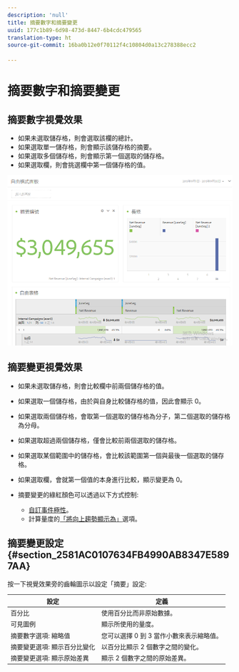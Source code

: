 ```yaml
---
description: 'null'
title: 摘要數字和摘要變更
uuid: 177c1b89-6d98-473d-8447-6b4cdc479565
translation-type: ht
source-git-commit: 16ba0b12e0f70112f4c10804d0a13c278388ecc2

---
```



# 摘要數字和摘要變更

## 摘要數字視覺效果

* 如果未選取儲存格，則會選取該欄的總計。
* 如果選取單一儲存格，則會顯示該儲存格的摘要。
* 如果選取多個儲存格，則會顯示第一個選取的儲存格。
* 如果選取欄，則會挑選欄中第一個儲存格的值。

![](assets/summary-number.png)

## 摘要變更視覺效果

* 如果未選取儲存格，則會比較欄中前兩個儲存格的值。
* 如果選取一個儲存格，由於與自身比較儲存格的值，因此會顯示 0。
* 如果選取兩個儲存格，會取第一個選取的儲存格為分子，第二個選取的儲存格為分母。
* 如果選取超過兩個儲存格，僅會比較前兩個選取的儲存格。
* 如果選取某個範圍中的儲存格，會比較該範圍第一個與最後一個選取的儲存格。
* 如果選取欄，會就第一個值的本身進行比較，顯示變更為 0。
* 摘要變更的綠紅顏色可以透過以下方式控制:

   * [自訂事件極性](https://marketing.adobe.com/resources/help/zh_TW/reference/success_event.html)。
   * 計算量度的[「將向上趨勢顯示為」](https://marketing.adobe.com/resources/help/zh_TW/analytics/calcmetrics/cm_build_metrics.html)選項。

## 摘要變更設定 {#section_2581AC0107634FB4990AB8347E5897AA}

按一下視覺效果旁的齒輪圖示以設定「摘要」設定:

| 設定 | 定義 |
|--- |--- |
| 百分比 | 使用百分比而非原始數據。 |
| 可見圖例 | 顯示所使用的量度。 |
| 摘要數字選項: 縮略值 | 您可以選擇 0 到 3 當作小數來表示縮略值。 |
| 摘要變更選項: 顯示百分比變化 | 以百分比顯示 2 個數字之間的變化。 |
| 摘要變更選項: 顯示原始差異 | 顯示 2 個數字之間的原始差異。 |
